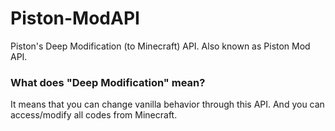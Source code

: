 # Piston-ModAPI
Piston's Deep Modification (to Minecraft) API. Also known as Piston Mod API.
### What does "Deep Modification" mean?
It means that you can change vanilla behavior through this API. And you can access/modify all codes from Minecraft.
